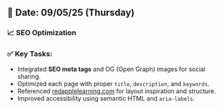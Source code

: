 
## 📅 Date: 09/05/25 (Thursday)

### 📈 SEO Optimization

### ✅ Key Tasks:
- Integrated **SEO meta tags** and OG (Open Graph) images for social sharing.
- Optimized each page with proper `title`, `description`, and `keywords`.
- Referenced [redapplelearning.com](https://redapplelearning.com) for layout inspiration and structure.
- Improved accessibility using semantic HTML and `aria-labels`.
